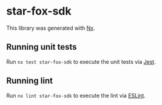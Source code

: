 # star-fox-sdk

This library was generated with [Nx](https://nx.dev).

## Running unit tests

Run `nx test star-fox-sdk` to execute the unit tests via [Jest](https://jestjs.io).

## Running lint

Run `nx lint star-fox-sdk` to execute the lint via [ESLint](https://eslint.org/).
